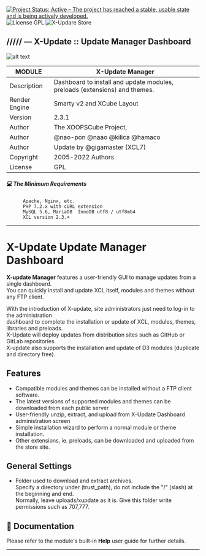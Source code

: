 [![Project Status: Active – The project has reached a stable, usable state and is being actively developed.](https://www.repostatus.org/badges/2.0.0/active.svg)](https://github.com/xoopscube/xcl)
![License GPL](https://img.shields.io/badge/License-GPL-green)
![X-Updare Store](https://img.shields.io/badge/X--Update%20Store-Pending-red)

## ///// — X-Update :: Update Manager Dashboard

![alt text](https://repository-images.githubusercontent.com/461634439/038a5641-d653-4d78-ba55-898667ae73)


MODULE | X-Update Manager
------------ | -------------
Description | Dashboard to install and update modules, preloads (extensions) and themes.
Render Engine | Smarty v2 and XCube Layout
Version | 2.3.1
Author | The XOOPSCube Project, 
Author | @nao-pon @naao @kilica @hamaco
Author | Update by @gigamaster (XCL7)
Copyright | 2005-2022 Authors
License | GPL


##### :computer: The Minimum Requirements



          Apache, Nginx, etc.
          PHP 7.2.x with cURL extension
          MySQL 5.6, MariaDB  InnoDB utf8 / utf8mb4
          XCL version 2.3.+



-----


# X-Update Update Manager Dashboard

**X-update Manager** features a user-friendly GUI to manage updates from a single dashboard.  
You can quickly install and update XCL itself, modules and themes without any FTP client.

With the introduction of X-update, site administrators just need to log-in to the administration  
dashboard to complete the installation or update of XCL, modules, themes, libraries and preloads.  
X-Update will deploy updates from distribution sites such as GitHub or GitLab repositories.  
X-update also supports the installation and update of D3 modules (duplicate and directory free).
  
## Features 

* Compatible modules and themes can be installed without a FTP client software.
* The latest versions of supported modules and themes can be downloaded from each public server
* User-friendly unzip, extract, and upload from X-Update Dashboard administration screen
* Simple installation wizard to perform a normal module or theme installation.
* Other extensions, ie. preloads, can be downloaded and uploaded from the store site.
   
## General Settings

* Folder used to download and extract archives.  
  Specify a directory under (trust_path), do not include the "/" (slash) at the beginning and end.  
  Normally, leave uploads/xupdate as it is. Give this folder write permissions such as 707,777.

## 📘 Documentation  
Please refer to the module's built-in **Help** user guide for further details.

-----


